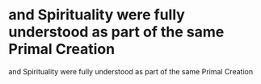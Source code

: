 # and Spirituality were fully understood as part of the same Primal Creation

and Spirituality were fully understood as part of the same Primal Creation